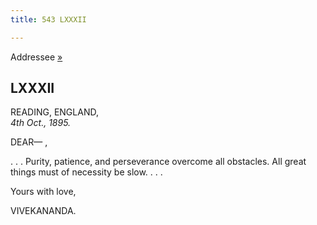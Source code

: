 ```yaml
---
title: 543 LXXXII

---
```

  

  
Addressee [»](../../volume_7/epistles_third_series/36_miss_noble.htm)

## LXXXII

READING, ENGLAND,  
*4th Oct., 1895.*

DEAR— ,

. . . Purity, patience, and perseverance overcome all obstacles. All
great things must of necessity be slow. . . . 

Yours with love,

VIVEKANANDA.